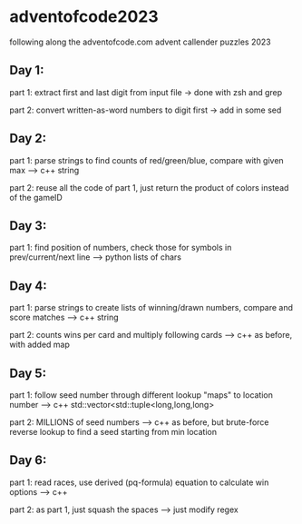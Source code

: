 # adventofcode2023
following along the adventofcode.com advent callender puzzles 2023

## Day 1:
part 1: extract first and last digit from input file -> done with zsh and grep

part 2: convert written-as-word numbers to digit first -> add in some sed



## Day 2:
part 1: parse strings to find counts of red/green/blue, compare with given max --> c++ string 

part 2: reuse all the code of part 1, just return the product of colors instead of the gameID



## Day 3:
part 1: find position of numbers, check those for symbols in prev/current/next line --> python lists of chars



## Day 4:
part 1: parse strings to create lists of winning/drawn numbers, compare and score matches --> c++ string

part 2: counts wins per card and multiply following cards --> c++ as before, with added map


## Day 5:
part 1: follow seed number through different lookup "maps" to location number --> c++ std::vector<std::tuple<long,long,long>

part 2: MILLIONS of seed numbers --> c++ as before, but brute-force reverse lookup to find a seed starting from min location


## Day 6:
part 1: read races, use derived (pq-formula) equation to calculate win options --> c++ 

part 2: as part 1, just squash the spaces --> just modify regex
